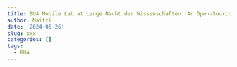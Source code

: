 ```yaml
---
title: BUA Mobile Lab at Lange Nacht der Wissenschaften: An Open-Source Hardware
author: Maitri
date: '2024-06-26'
slug: xxx
categories: []
tags:
  - BUA
---
```

